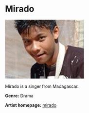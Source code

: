 # Mirado

![mirado](mirado.jpg)

Mirado is a singer from Madagascar.

**Genre:** Drama

**Artist homepage:** [mirado](https://web.facebook.com/mirado.officiel/?_rdc=1&_rdr)
